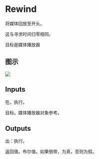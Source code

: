 # Rewind

将媒体回放至开头。

这与寻求时间归零相同。

目标是媒体播放器

## 图示

![]($-20221218-20013736.png)

## Inputs

在。执行。

目标。媒体播放器对象参考。  

## Outputs

出：执行。

返回值。布尔值。如果倒带，为真，否则为假。
